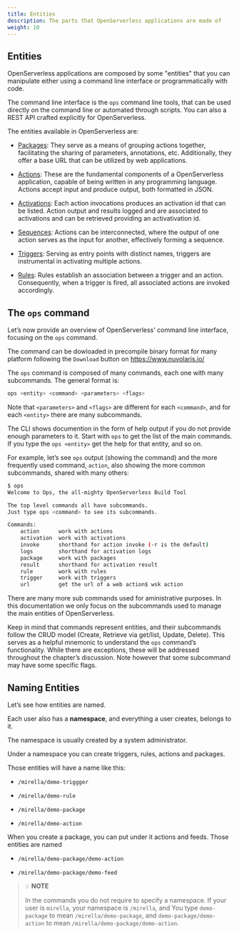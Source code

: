 ```yaml
---
title: Entities
description: The parts that OpenServerless applications are made of
weight: 10
---
```

## Entities

OpenServerless applications are composed by some "entities" that you can
manipulate either using a command line interface or programmatically
with code.

The command line interface is the `ops` command line tools, that can be
used directly on the command line or automated through scripts. You can
also a REST API crafted explicitly for OpenServerless.

The entities available in OpenServerless are:

- [Packages](/docs/cli/entities/packages/): They serve as a means of
    grouping actions together, facilitating the sharing of parameters,
    annotations, etc. Additionally, they offer a base URL that can be
    utilized by web applications.

- [Actions](/docs/cli/entities/actions/): These are the fundamental
    components of a OpenServerless application, capable of being written
    in any programming language. Actions accept input and produce
    output, both formatted in JSON.

- [Activations](/docs/cli/entities/activations/): Each action invocations
    produces an activation id that can be listed. Action output and
    results logged and are associated to activations and can be
    retrieved providing an activativation id.

- [Sequences](/docs/cli/entities/sequences/): Actions can be
    interconnected, where the output of one action serves as the input
    for another, effectively forming a sequence.

- [Triggers](/docs/cli/entities/triggers/): Serving as entry points with
    distinct names, triggers are instrumental in activating multiple
    actions.

- [Rules](/docs/cli/entities/rules/): Rules establish an association
    between a trigger and an action. Consequently, when a trigger is
    fired, all associated actions are invoked accordingly.

## The `ops` command

Let’s now provide an overview of OpenServerless' command line interface,
focusing on the `ops` command.

The command can be dowloaded in precompile binary format for many
platform following the `Download` button on <https://www.nuvolaris.io/>

The `ops` command is composed of many commands, each one with many
subcommands. The general format is:

```bash
ops <entity> <command> <parameters> <flags>
```

Note that `<parameters>` and `<flags>` are different for each
`<command>`, and for each `<entity>` there are many subcommands.

The CLI shows documention in the form of help output if you do not
provide enough parameters to it. Start with `ops` to get the list of the
main commands. If you type the `ops <entity>` get the help for that
entity, and so on.

For example, let’s see `ops` output (showing the command) and the more
frequently used command, `action`, also showing the more common
subcommands, shared with many others:

```bash
$ ops
Welcome to Ops, the all-mighty OpenServerless Build Tool

The top level commands all have subcommands.
Just type ops <command> to see its subcommands.

Commands:
    action      work with actions
    activation  work with activations
    invoke      shorthand for action invoke (-r is the default)
    logs        shorthand for activation logs
    package     work with packages
    result      shorthand for activation result
    rule        work with rules
    trigger     work with triggers
    url         get the url of a web action$ wsk action
```

There are many more sub commands used for aministrative purposes. In
this documentation we only focus on the subcommands used to manage the
main entities of OpenServerless.

Keep in mind that commands represent entities, and their subcommands
follow the CRUD model (Create, Retrieve via get/list, Update, Delete).
This serves as a helpful mnemonic to understand the `ops` command’s
functionality. While there are exceptions, these will be addressed
throughout the chapter’s discussion. Note however that some subcommand
may have some specific flags.

## Naming Entities

Let’s see how entities are named.

Each user also has a **namespace**, and everything a user creates,
belongs to it.

The namespace is usually created by a system administrator.

Under a namespace you can create triggers, rules, actions and packages.

Those entities will have a name like this:

- `/mirella/demo-triggger`

- `/mirella/demo-rule`

- `/mirella/demo-package`

- `/mirella/demo-action`

When you create a package, you can put under it actions and feeds. Those
entities are named

- `/mirella/demo-package/demo-action`

- `/mirella/demo-package/demo-feed`

> 💡 **NOTE**
>
> In the commands you do not require to specify a namespace. If your user
is `mirella`, your namespace is `/mirella`, and You type `demo-package`
to mean `/mirella/demo-package`, and `demo-package/demo-action` to mean
`/mirella/demo-package/demo-action`.

